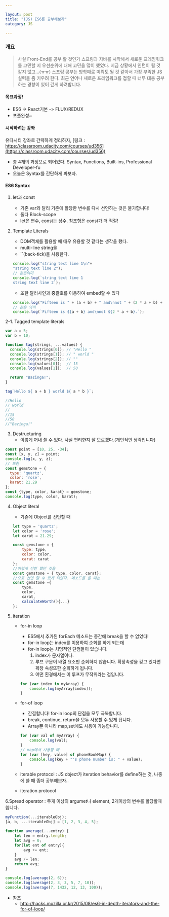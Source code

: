 ```yaml
---

layout: post
title: "(JS) ES6를 공부해보자"
category: JS

---
```


### 개요
> 사실 Front-End를 공부 할 것인가 스프링과 자바를 시작해서 새로운 프레임워크를 고민할 지 우선순위에 대해 고민을 많이 했었다. 지금 상황에서 인턴이 될 것 같지 않고...(ㅠㅠ) 스프링 공부는 방학때로 미뤄도 될 것 같아서 가장 부족한 JS실력을 좀 키우려 한다. 최근 언어나 새로운 프레임워크를 접할 때 너무 대충 공부하는 경향이 있어 깊게 하려합니다. 

#### 목표과정!
* ES6 -> React기본 -> FLUX/REDUX 
* 포폴완성~

#### 시작하려는 강좌
유다시티 강좌로 간략하게 정리하자, [링크 : https://classroom.udacity.com/courses/ud356](https://classroom.udacity.com/courses/ud356)
* 총 4개의 과정으로 되어있다. Syntax, Functions, Built-ins, Professional Developer-fu
* 오늘은 Syntax를 간단하게 봐보자.

#### ES6 Syntax
1. let과 const
    * 기존 var와 달리 기존에 할당한 변수를 다시 선언하는 것은 불가합니다!
    * 둘다 Block-scope
    * let은 변수, const는 상수. 참조형은 const가 더 적절!
2. Template Literals
    * DOM객체를 활용할 때 매우 유용할 것 같다는 생각을 했다.
    * multi-line string을 
    * ``(back-tick)을 사용한다. 

    ```javascript
    console.log("string text line 1\n"+
    "string text line 2");
    // 같은의미
    console.log(`string text line 1
    string text line 2`);    
    ```
    * 또한 달러사인과 중괄호를 이용하여 embed할 수 있다

    ```javascript
    console.log("Fifteen is " + (a + b) + " and\nnot " + (2 * a + b) + ".");
    // 같은 의미
    console.log(`Fifteen is ${a + b} and\nnot ${2 * a + b}.`);
    ```

2-1. Tagged template literals

```javascript
var a = 5;
var b = 10;

function tag(strings, ...values) {
  console.log(strings[0]); // "Hello "
  console.log(strings[1]); // " world "
  console.log(strings[2]); // ""
  console.log(values[0]);  // 15
  console.log(values[1]);  // 50

  return "Bazinga!";
}

tag`Hello ${ a + b } world ${ a * b }`;

//Hello
// world
//
//15
//50
//"Bazinga!"
```

3. Destructuring
    * 이렇게 꺼내 쓸 수 있다. 사실 편리한지 잘 모르겠다.(개인적인 생각입니다)

```javascript
const point = [10, 25, -34];
const [x, y, z] = point;
console.log(x, y, z);
// 또한
const gemstone = {
  type: 'quartz',
  color: 'rose',
  karat: 21.29
};
const {type, color, karat} = gemstone;
console.log(type, color, karat);
```

4. Object literal
    * 기존에 Object를 선언할 때

    ```javascript
    let type = 'quartz';
    let color = 'rose';
    let carat = 21.29;

    const gemstone = {
        type: type,
        color: color,
        carat: carat
    };
    //이렇게 선언 했던 것을
    const gemstone = { type, color, carat};
    //으로 선언 할 수 있게 되었다. 메소드를 쓸 때는
    const gemstone ={
        type,
        color,
        carat,
        calculateWorth(){...}
    };

    ```

5. iteration
    * for-in loop
        * ES5에서 추가된 forEach 메소드는 중간에 break을 할 수 없었다!
        * for-in loop는 index를 이용하여 순회를 하게 되는데
        * for-in loop는 치명적인 단점들이 있습니다.
            1. index가 문자열이다. 
            2. 루프 구문이 배열 요소만 순회하지 않습니다. 확장속성을 갖고 있다면 확장 속성또한 순회하게 됩니다.
            3. 어떤 환경에서는 이 루프가 무작위라는 점입니다.

        ```javascript
        for (var index in myArray) {    
            console.log(myArray[index]);
        }
        ```

    * for-of loop
        * 간결합니다! for-in loop의 단점을 모두 극복합니다.
        * break, continue, return을 모두 사용할 수 있게 됩니다.
        * Array뿐 아니라 map,set에도 사용이 가능합니다.

        ```javascript
        for (var val of myArray) {    
            console.log(val);
        }
        // map에서 사용할 때
        for (var [key, value] of phoneBookMap) {
            console.log(key + "'s phone number is: " + value);
        }
        ```
    * iterable protocol : JS object가 iteration behavior를 define하는 것, 나중에 쓸 때 좀더 공부해보자..
    * iteration protocol

6.Spread operator : 두개 이상의 argumet나 element, 2개이상의 변수를 할당할때 씁니다.

```javascript
myFunction(...iterableObj);
[a, b, ...iterableObj] = [1, 2, 3, 4, 5];

function average(...entry) {
    let len = entry.length;
    let avg = 0;
    for(let ent of entry){
        avg += ent;
    }
    avg /= len;
    return avg;
}

console.log(average(2, 6));
console.log(average(2, 3, 3, 5, 7, 10));
console.log(average(7, 1432, 12, 13, 100));
```

* 참조            
    * http://hacks.mozilla.or.kr/2015/08/es6-in-depth-iterators-and-the-for-of-loop/

<br/><br/>
